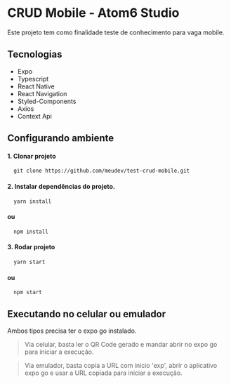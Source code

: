 # CRUD Mobile - Atom6 Studio
Este projeto tem como finalidade teste de conhecimento para vaga mobile.


## Tecnologias
* Expo
* Typescript
* React Native
* React Navigation
* Styled-Components
* Axios
* Context Api

## Configurando ambiente
#### 1. Clonar projeto

      git clone https://github.com/meudev/test-crud-mobile.git

#### 2. Instalar dependências do projeto.

      yarn install 
#### ou
      npm install
      
#### 3. Rodar projeto

      yarn start 
#### ou
      npm start

## Executando no celular ou emulador

Ambos tipos precisa ter o expo go instalado.
> Via celular, basta ler o QR Code gerado e mandar abrir no expo go para iniciar a execução.

> Via emulador, basta copia a URL com inicio 'exp', abrir o aplicativo expo go e usar a URL copiada para iniciar a execução.
